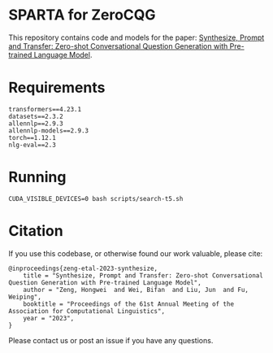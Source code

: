 # SPARTA for ZeroCQG
This repository contains code and models for the paper: [Synthesize, Prompt and Transfer: Zero-shot Conversational Question Generation with Pre-trained Language Model](https://aclanthology.org/2023.acl-long.500/).

# Requirements
```shell
transformers==4.23.1
datasets==2.3.2
allennlp==2.9.3
allennlp-models==2.9.3
torch==1.12.1
nlg-eval==2.3
```

# Running
```shell
CUDA_VISIBLE_DEVICES=0 bash scripts/search-t5.sh
```

# Citation
If you use this codebase, or otherwise found our work valuable, please cite:
```
@inproceedings{zeng-etal-2023-synthesize,
    title = "Synthesize, Prompt and Transfer: Zero-shot Conversational Question Generation with Pre-trained Language Model",
    author = "Zeng, Hongwei  and Wei, Bifan  and Liu, Jun  and Fu, Weiping",
    booktitle = "Proceedings of the 61st Annual Meeting of the Association for Computational Linguistics",
    year = "2023",
}
```
Please contact us or post an issue if you have any questions.

